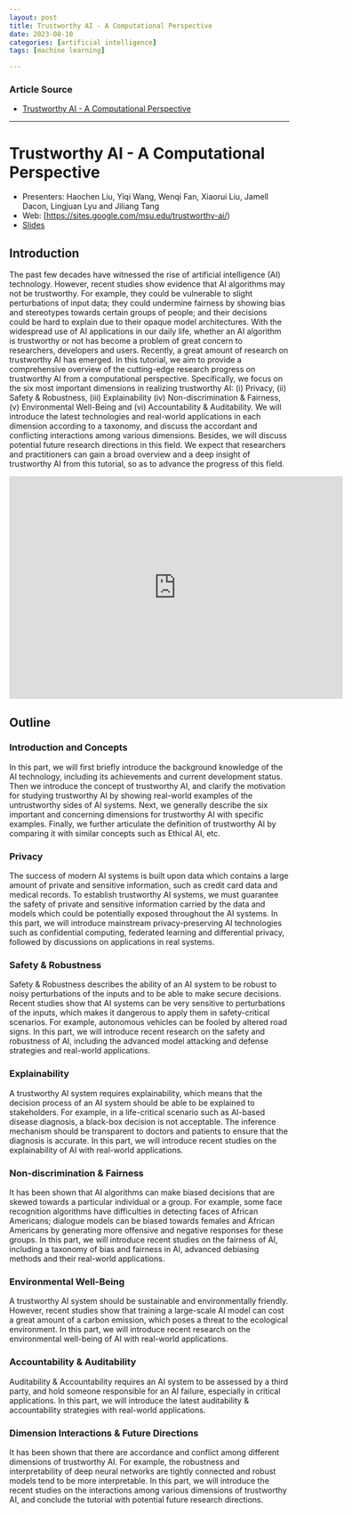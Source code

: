 ```yaml
---
layout: post
title: Trustworthy AI - A Computational Perspective
date: 2023-08-10
categories: [artificial intelligence]
tags: [machine learning]

---
```


### Article Source

* [Trustworthy AI - A Computational Perspective](https://www.youtube.com/watch?v=3aHJLeg1_jo)

---

# Trustworthy AI - A Computational Perspective

* Presenters: Haochen Liu, Yiqi Wang, Wenqi Fan, Xiaorui Liu, Jamell Dacon, Lingjuan Lyu and Jiliang Tang
* Web: [https://sites.google.com/msu.edu/trustworthy-ai/)
* [Slides](https://drive.google.com/file/d/1fD4lIHYZ3VptXNUyoeVI67_NTC6ry6bJ/view?pli=1)


## Introduction

The past few decades have witnessed the rise of artificial intelligence (AI) technology. However, recent studies show evidence that AI algorithms may not be trustworthy. For example, they could be vulnerable to slight perturbations of input data; they could undermine fairness by showing bias and stereotypes towards certain groups of people; and their decisions could be hard to explain due to their opaque model architectures. With the widespread use of AI applications in our daily life, whether an AI algorithm is trustworthy or not has become a problem of great concern to researchers, developers and users. Recently, a great amount of research on trustworthy AI has emerged. In this tutorial, we aim to provide a comprehensive overview of the cutting-edge research progress on trustworthy AI from a computational perspective. Specifically, we focus on the six most important dimensions in realizing trustworthy AI: (i) Privacy, (ii) Safety & Robustness, (iii) Explainability (iv) Non-discrimination & Fairness, (v) Environmental Well-Being and (vi) Accountability & Auditability. We will introduce the latest technologies and real-world applications in each dimension according to a taxonomy, and discuss the accordant and conflicting interactions among various dimensions. Besides, we will discuss potential future research directions in this field. We expect that researchers and practitioners can gain a broad overview and a deep insight of trustworthy AI from this tutorial, so as to advance the progress of this field.


<iframe width="600" height="400" src="https://www.youtube.com/embed/3aHJLeg1_jo" title="YouTube video player" frameborder="0" allow="accelerometer; autoplay; clipboard-write; encrypted-media; gyroscope; picture-in-picture; web-share" allowfullscreen></iframe>


## Outline

### Introduction and Concepts

In this part, we will first briefly introduce the background knowledge of the AI technology, including its achievements and current development status. Then we introduce the concept of trustworthy AI, and clarify the motivation for studying trustworthy AI by showing real-world examples of the untrustworthy sides of AI systems. Next, we generally describe the six important and concerning dimensions for trustworthy AI with specific examples. Finally, we further articulate the definition of trustworthy AI by comparing it with similar concepts such as Ethical AI, etc.



### Privacy

The success of modern AI systems is built upon data which contains a large amount of private and sensitive information, such as credit card data and medical records. To establish trustworthy AI systems, we must guarantee the safety of private and sensitive information carried by the data and models which could be potentially exposed throughout the AI systems. In this part, we will introduce mainstream privacy-preserving AI technologies such as confidential computing, federated learning and differential privacy, followed by discussions on applications in real systems.  



### Safety & Robustness

Safety & Robustness describes the ability of an AI system to be robust to noisy perturbations of the inputs and to be able to make secure decisions. Recent studies show that AI systems can be very sensitive to perturbations of the inputs, which makes it dangerous to apply them in safety-critical scenarios. For example, autonomous vehicles can be fooled by altered road signs. In this part, we will introduce recent research on the safety and robustness of AI, including the advanced model attacking and defense strategies and real-world applications.



### Explainability

A trustworthy AI system requires explainability, which means that the decision process of an AI system should be able to be explained to stakeholders. For example, in a life-critical scenario such as AI-based disease diagnosis, a black-box decision is not acceptable. The inference mechanism should be transparent to doctors and patients to ensure that the diagnosis is accurate. In this part, we will introduce recent studies on the explainability of AI with real-world applications. 



### Non-discrimination & Fairness

It has been shown that AI algorithms can make biased decisions that are skewed towards a particular individual or a group. For example, some face recognition algorithms have difficulties in detecting faces of African Americans; dialogue models can be biased towards females and African Americans by generating more offensive and negative responses for these groups. In this part, we will introduce recent studies on the fairness of AI, including a taxonomy of bias and fairness in AI, advanced debiasing methods and their real-world applications.



### Environmental Well-Being

A trustworthy AI system should be sustainable and environmentally friendly. However, recent studies show that training a large-scale AI model can cost a great amount of a carbon emission, which poses a threat to the ecological environment. In this part, we will introduce recent research on the environmental well-being of AI with real-world applications.



### Accountability & Auditability

Auditability & Accountability requires an AI system to be assessed by a third party, and hold someone responsible for an AI failure, especially in critical applications. In this part, we will introduce the latest auditability & accountability strategies with real-world applications.



### Dimension Interactions & Future Directions

It has been shown that there are accordance and conflict among different dimensions of trustworthy AI. For example, the robustness and interpretability of deep neural networks are tightly connected and robust models tend to be more interpretable. In this part, we will introduce the recent studies on the interactions among various dimensions of trustworthy AI, and conclude the tutorial with potential future research directions.